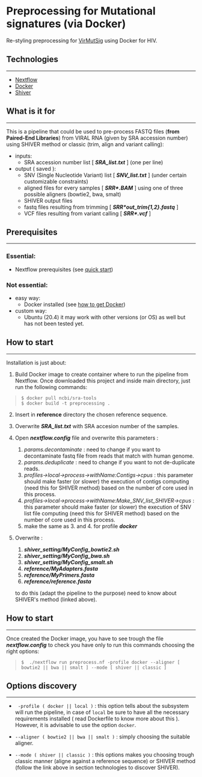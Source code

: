 # Preprocessing for Mutational signatures (via Docker)
Re-styling preprocessing for [VirMutSig](https://github.com/BIMIB-DISCo/VirMutSig) using Docker for HIV.

## Technologies
***
* [Nextflow](https://www.nextflow.io/)
* [Docker](https://www.docker.com/)
* [Shiver](https://github.com/ChrisHIV/shiver)

## What is it for
***
This is a pipeline that could be used to pre-process FASTQ files (**from Paired-End Libraries**) from VIRAL RNA (given by SRA accession number) using SHIVER method or classic (trim, align and variant calling):
 - inputs: 
    - SRA accession number list [ ***SRA_list.txt*** ] (one per line)
 - output ( saved ):
    - SNV (Single Nucleotide Variant) list [ ***SNV_list.txt*** ] (under certain customizable constraints)
    - aligned files for every samples [ ***SRR\*.BAM*** ] using one of three possible aligners (bowtie2, bwa, smalt)
    - SHIVER output files
    - fastq files resulting from trimming [ ***SRR\*_out_trim_{1,2}.fastq*** ]
    - VCF files resulting from variant calling [ ***SRR\*.vcf*** ]
## Prerequisites
***
### Essential:
- Nextflow prerequisites (see [quick start](https://www.nextflow.io/))
### Not essential:
- easy way:
    - Docker installed (see [how to get Docker](https://docs.docker.com/get-docker/))
- custom way:
    - Ubuntu (20.4) it may work with other versions (or OS) as well but has not been tested yet.

## How to start
***
Installation is just about:
1. Build Docker image to create container where to run the pipeline from Nextflow. Once downloaded this project and inside main directory, just run the following commands:
> ```
> $ docker pull ncbi/sra-tools
> $ docker build -t preprocessing .
> ```
2. Insert in **reference** directory the chosen reference sequence.

3. Overwrite ***SRA_list.txt*** with SRA accesion number of the samples. 

4. Open ***nextflow.config*** file and overwrite this parameters :

    1. *params.decontaminate* : need to change if you want to decontaminate fastq file from reads that match with human genome.
    2. *params.deduplicate* : need to change if you want to not de-duplicate reads.
    3. *profiles->local->process->withName:Contigs->cpus* : this parameter should make faster (or slower) the execution of contigs computing (need this for SHIVER method) based on the number of core used in this process. 
    4. *profiles->local->process->withName:Make_SNV_list_SHIVER->cpus* : this parameter should make faster (or slower) the execution of SNV list file computing (need this for SHIVER method) based on the number of core used in this process.
    5. make the same as 3. and 4. for profile ***docker***

5. Overwrite :
    1. ***shiver_setting/MyConfig_bowtie2.sh***
    2. ***shiver_setting/MyConfig_bwa.sh***
    3. ***shiver_setting/MyConfig_smalt.sh***
    4. ***reference/MyAdapters.fasta***
    5. ***reference/MyPrimers.fasta***
    6. ***reference/reference.fasta***

    to do this (adapt the pipeline to the purpose) need to know about SHIVER's method (linked above).

## How to start
***
Once created the Docker image, you have to see trough the file ***nextflow.config*** to check you have only to run this commands choosing the right options:
> ```
> $  ./nextflow run preprocess.nf -profile docker --aligner [ bowtie2 || bwa || smalt ] --mode [ shiver || classic ]
> ```
<!--- Comments are Fun 
## How to install (custom way)
***
This mode of use is not recommended and has not been thoroughly tested to be able to consider it correct.
Installation is just about:
1. Using Ubuntu (20.04) execute all the CMD command (better if in roder) in ***Dockerfile*** (even the ENV command for PATH), in particular you have to execute commands regarding the initial SHIVER configuration in the main folder of the pipeline.

2. In the main directory of this pipeline there must be the following folders and files (following the CMD in ***Dockerfile*** this will happen automatically) :
    1. **shiver-1.5.8** (simply the download of SHIVER version 1.5.8)
    2. **shiver_settings/setting_bowtie2**
    3. **shiver_settings/setting_bwa**
    4. **shiver_settings/setting_smalt**
    5. ***shiver_settings/MyConfig_bowtie2.sh***
    6. ***shiver_settings/MyConfig_bwa.sh***
    7. ***shiver_settings/MyConfig_smalt.sh***

3. Overwrite the reference fasta file ***reference/reference.fasta*** with the choosen sequence.

4. Overwrite ***SRA_list.txt*** with SRA accesion number of the samples. 

5. Open ***nextflow.config*** file and overwrite this parameters :

    1. *profiles->local->process->withName:Contigs->cpus* : this parameter should make faster (or slower) the execution of contigs computing (need this for SHIVER method) based on the number of core used in this process. 
    2. *profiles->local->process->withName:Make_SNV_list_SHIVER->cpus* : this parameter should make faster (or slower) the execution of SNV list file computing (need this for SHIVER method) based on the number of core used in this process.
    3. make the same as 2. and 3. for profile ***docker***

6. Overwrite :
    1. ***shiver_setting/MyConfig_bowtie2.sh***
    2. ***shiver_setting/MyConfig_bwa.sh***
    3. ***shiver_setting/MyConfig_smalt.sh***
    4. ***reference/MyAdapters.fasta***
    5. ***reference/MyPrimers.fasta***

    to do this (adapt the pipeline to the purpose) need to know about SHIVER's method (linked above).

## How to use (custom way)
***
Once created the Docker image, you have to see trough the file ***nextflow.config*** to check you have only to run this commands choosing the right options:
```
$  ./nextflow run preprocess.nf -profile local --aligner [ bowtie2 || bwa || smalt ] --mode [ shiver || classic ]
```
-->
## Options discovery
***
* ``` -profile ( docker || local )``` : this option tells about the subsystem will run the pipeline, in case of ``` local ``` be sure to have all the necessary requirements installed ( read Dockerfile to know more about this ). However, it is advisable to use the option ``` docker ```.

* ``` --aligner ( bowtie2 || bwa || smalt ) ``` : simply choosing the suitable aligner.

* ``` --mode ( shiver || classic ) ``` : this options makes you choosing trough classic manner (aligne against a reference sequence) or SHIVER method (follow the link above in section technologies to discover SHIVER).